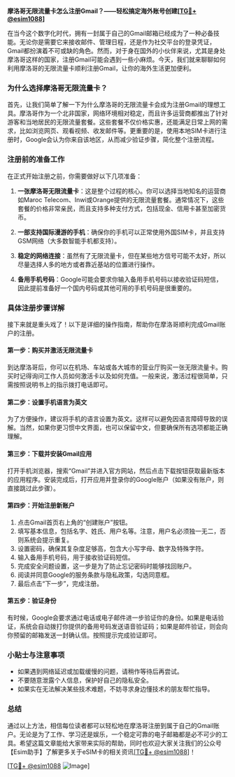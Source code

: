 **摩洛哥无限流量卡怎么注册Gmail？——轻松搞定海外账号创建[[TG💪+ @esim1088](https://t.me/s/esim1088)]**

在当今这个数字化时代，拥有一封属于自己的Gmail邮箱已经成为了一种必备技能。无论你是需要它来接收邮件、管理日程，还是作为社交平台的登录凭证，Gmail都扮演着不可或缺的角色。然而，对于身在国外的小伙伴来说，尤其是身处摩洛哥这样的国家，注册Gmail可能会遇到一些小麻烦。今天，我们就来聊聊如何利用摩洛哥的无限流量卡顺利注册Gmail，让你的海外生活更加便利。

### 为什么选择摩洛哥无限流量卡？

首先，让我们简单了解一下为什么摩洛哥的无限流量卡会成为注册Gmail的理想工具。摩洛哥作为一个北非国家，网络环境相对稳定，而且许多运营商都推出了针对游客和当地居民的无限流量套餐。这些套餐不仅价格实惠，还能满足日常上网的需求，比如浏览网页、观看视频、收发邮件等。更重要的是，使用本地SIM卡进行注册时，Google会认为你来自该地区，从而减少验证步骤，简化整个注册流程。

### 注册前的准备工作

在正式开始注册之前，你需要做好以下几项准备：

1. **一张摩洛哥无限流量卡**：这是整个过程的核心。你可以选择当地知名的运营商如Maroc Telecom、Inwi或Orange提供的无限流量套餐。通常情况下，这些套餐的价格非常亲民，而且支持多种支付方式，包括现金、信用卡甚至加密货币。
   
2. **一部支持国际漫游的手机**：确保你的手机可以正常使用外国SIM卡，并且支持GSM网络（大多数智能手机都支持）。

3. **稳定的网络连接**：虽然有了无限流量卡，但在某些地方信号可能不太好，所以尽量选择人多的地方或者靠近基站的位置进行操作。

4. **备用手机号码**：Google可能会要求你输入备用手机号码以接收验证码短信，因此提前准备好一个国内号码或其他可用的手机号码是很重要的。

### 具体注册步骤详解

接下来就是重头戏了！以下是详细的操作指南，帮助你在摩洛哥顺利完成Gmail账户的注册。

#### 第一步：购买并激活无限流量卡

到达摩洛哥后，你可以在机场、车站或各大城市的营业厅购买一张无限流量卡。购买时记得询问工作人员如何激活卡以及如何充值。一般来说，激活过程很简单，只需按照说明书上的指示拨打电话即可。

#### 第二步：设置手机语言为英文

为了方便操作，建议将手机的语言设置为英文。这样可以避免因语言障碍导致的误解。当然，如果你更习惯中文界面，也可以保留中文，但要确保所有选项都能正确理解。

#### 第三步：下载并安装Gmail应用

打开手机浏览器，搜索“Gmail”并进入官方网站，然后点击下载按钮获取最新版本的应用程序。安装完成后，打开应用并登录你的Google账户（如果没有账户，则直接跳过此步骤）。

#### 第四步：开始注册新账户

1. 点击Gmail首页右上角的“创建账户”按钮。
2. 填写基本信息，包括名字、姓氏、用户名等。注意，用户名必须独一无二，否则系统会提示重复。
3. 设置密码，确保其复杂度足够高，包含大小写字母、数字及特殊字符。
4. 输入备用手机号码，用于接收验证码短信。
5. 完成安全问题设置，这一步是为了防止忘记密码时能够找回账户。
6. 阅读并同意Google的服务条款与隐私政策，勾选同意框。
7. 最后点击“下一步”，完成注册。

#### 第五步：验证身份

有时候，Google会要求通过电话或电子邮件进一步验证你的身份。如果是电话验证，系统会自动拨打你提供的备用号码发送语音验证码；如果是邮件验证，则会向你预留的邮箱发送一封确认信。按照提示完成验证即可。

### 小贴士与注意事项

- 如果遇到网络延迟或加载缓慢的问题，请稍作等待后再尝试。
- 不要随意泄露个人信息，保护好自己的隐私安全。
- 如果实在无法解决某些技术难题，不妨寻求身边懂技术的朋友帮忙指导。

### 总结

通过以上方法，相信每位读者都可以轻松地在摩洛哥注册到属于自己的Gmail账户。无论是为了工作、学习还是娱乐，一个稳定可靠的电子邮箱都是必不可少的工具。希望这篇文章能给大家带来实际的帮助，同时也欢迎大家关注我们的公众号【Esim助手】了解更多关于eSIM卡的相关资讯[[TG💪+ @esim1088](https://t.me/s/esim1088)]！

[[TG💪+ @esim1088](https://t.me/s/esim1088) ![Image](https://i.postimg.cc/4NQfJmqS/Snipaste-2025-05-13-00-14-12.png)]